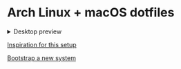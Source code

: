 # Arch Linux + macOS dotfiles

<details>
  <summary>Desktop preview</summary>

![Desktop preview 1](https://github.com/loqusion/dotfiles/assets/38332081/3f0021b0-7031-4f04-95ea-f639519c2f4b)
![Desktop preview 2](https://github.com/loqusion/dotfiles/assets/38332081/149737d9-8ecb-47cd-97e3-edf562b573d1)

</details>

[Inspiration for this setup](https://www.atlassian.com/git/tutorials/dotfiles)

[Bootstrap a new system](https://github.com/loqusion/bootstrap)
